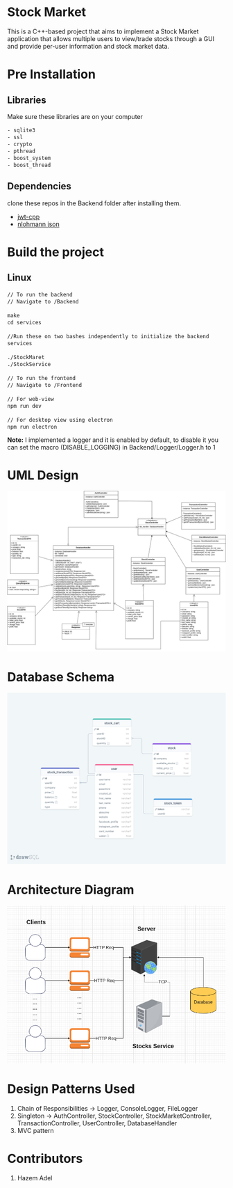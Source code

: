 # Stock Market
This is a C++-based project that aims to implement a Stock Market application that allows multiple users to view/trade stocks through a GUI and provide per-user information and stock market data.

# Pre Installation
## Libraries
Make sure these libraries are on your computer
```
- sqlite3
- ssl
- crypto
- pthread
- boost_system
- boost_thread
```
## Dependencies
clone these repos in the Backend folder after installing them.
- [jwt-cpp](https://github.com/Thalhammer/jwt-cpp)
- [nlohmann json](https://github.com/nlohmann/json)



# Build the project

## Linux
```command
// To run the backend
// Navigate to /Backend

make
cd services

//Run these on two bashes independently to initialize the backend services

./StockMaret
./StockService

// To run the frontend
// Navigate to /Frontend

// For web-view
npm run dev

// For desktop view using electron
npm run electron
```

**Note:** I implemented a logger and it is enabled by default, to disable it you can set the macro (DISABLE_LOGGING) in Backend/Logger/Logger.h to 1
  

# UML Design
![Stock Market](Design%20System/Stock%20Market.jpg)

# Database Schema
![Database Schema](Design%20System/Database%20Schema.png)

# Architecture Diagram
![Architecture Diagram](Design%20System/Architecture%20Diagram.png)

# Design Patterns Used
1. Chain of Responsibilities -> Logger, ConsoleLogger, FileLogger
2. Singleton -> AuthController, StockController, StockMarketController, TransactionController, UserController, DatabaseHandler
3. MVC pattern

# Contributors
1. Hazem Adel



